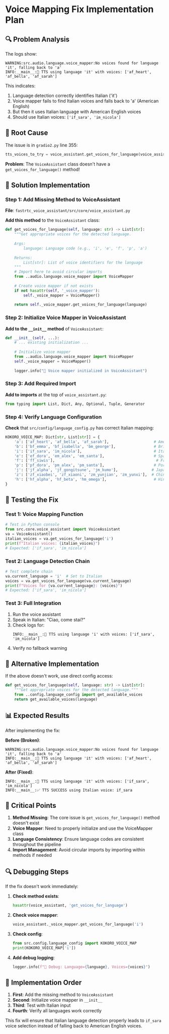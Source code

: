 # Voice Mapping Fix Implementation Plan

## 🔍 Problem Analysis

The logs show:
```
WARNING:src.audio.language.voice_mapper:No voices found for language 'it', falling back to 'a'        
INFO:__main__:🎤 TTS using language 'it' with voices: ['af_heart', 'af_bella', 'af_sarah']
```

This indicates:
1. Language detection correctly identifies Italian ('it')
2. Voice mapper fails to find Italian voices and falls back to 'a' (American English)
3. But then it uses Italian language with American English voices
4. Should use Italian voices: `['if_sara', 'im_nicola']`

## 🎯 Root Cause

The issue is in `gradio2.py` line 355:
```python
tts_voices_to_try = voice_assistant.get_voices_for_language(voice_assistant.current_language)
```

**Problem**: The `VoiceAssistant` class doesn't have a `get_voices_for_language()` method!

## 🔧 Solution Implementation

### Step 1: Add Missing Method to VoiceAssistant

**File**: `fastrtc_voice_assistant/src/core/voice_assistant.py`

**Add this method** to the `VoiceAssistant` class:

```python
def get_voices_for_language(self, language: str) -> List[str]:
    """Get appropriate voices for the detected language.
    
    Args:
        language: Language code (e.g., 'i', 'e', 'f', 'p', 'a')
        
    Returns:
        List[str]: List of voice identifiers for the language
    """
    # Import here to avoid circular imports
    from ..audio.language.voice_mapper import VoiceMapper
    
    # Create voice mapper if not exists
    if not hasattr(self, '_voice_mapper'):
        self._voice_mapper = VoiceMapper()
    
    return self._voice_mapper.get_voices_for_language(language)
```

### Step 2: Initialize Voice Mapper in VoiceAssistant

**Add to the `__init__` method** of `VoiceAssistant`:

```python
def __init__(self, ...):
    # ... existing initialization ...
    
    # Initialize voice mapper
    from ..audio.language.voice_mapper import VoiceMapper
    self._voice_mapper = VoiceMapper()
    
    logger.info("🎤 Voice mapper initialized in VoiceAssistant")
```

### Step 3: Add Required Import

**Add to imports** at the top of `voice_assistant.py`:

```python
from typing import List, Dict, Any, Optional, Tuple, Generator
```

### Step 4: Verify Language Configuration

**Check** that `src/config/language_config.py` has correct Italian mapping:

```python
KOKORO_VOICE_MAP: Dict[str, List[str]] = {
    'a': ['af_heart', 'af_bella', 'af_sarah'],                    # American English
    'b': ['bf_emma', 'bf_isabella', 'bm_george'],                 # British English  
    'i': ['if_sara', 'im_nicola'],                                # Italian ✅
    'e': ['ef_dora', 'em_alex', 'em_santa'],                      # Spanish
    'f': ['ff_siwis'],                                             # French
    'p': ['pf_dora', 'pm_alex', 'pm_santa'],                      # Portuguese
    'j': ['jf_alpha', 'jf_gongitsune', 'jm_kumo'],               # Japanese
    'z': ['zf_xiaobei', 'zf_xiaoni', 'zm_yunjian', 'zm_yunxi'],  # Chinese
    'h': ['hf_alpha', 'hf_beta', 'hm_omega'],                     # Hindi
}
```

## 🧪 Testing the Fix

### Test 1: Voice Mapping Function
```python
# Test in Python console
from src.core.voice_assistant import VoiceAssistant
va = VoiceAssistant()
italian_voices = va.get_voices_for_language('i')
print(f"Italian voices: {italian_voices}")
# Expected: ['if_sara', 'im_nicola']
```

### Test 2: Language Detection Chain
```python
# Test complete chain
va.current_language = 'i'  # Set to Italian
voices = va.get_voices_for_language(va.current_language)
print(f"Voices for {va.current_language}: {voices}")
# Expected: ['if_sara', 'im_nicola']
```

### Test 3: Full Integration
1. Run the voice assistant
2. Speak in Italian: "Ciao, come stai?"
3. Check logs for:
   ```
   INFO:__main__:🎤 TTS using language 'i' with voices: ['if_sara', 'im_nicola']
   ```
4. Verify no fallback warning

## 🔄 Alternative Implementation

If the above doesn't work, use direct config access:

```python
def get_voices_for_language(self, language: str) -> List[str]:
    """Get appropriate voices for the detected language."""
    from ..config.language_config import get_available_voices
    return get_available_voices(language)
```

## 📊 Expected Results

After implementing the fix:

**Before (Broken)**:
```
WARNING:src.audio.language.voice_mapper:No voices found for language 'it', falling back to 'a'        
INFO:__main__:🎤 TTS using language 'it' with voices: ['af_heart', 'af_bella', 'af_sarah']
```

**After (Fixed)**:
```
INFO:__main__:🎤 TTS using language 'it' with voices: ['if_sara', 'im_nicola']
INFO:__main__:✅ TTS SUCCESS using Italian voice: if_sara
```

## 🚨 Critical Points

1. **Method Missing**: The core issue is `get_voices_for_language()` method doesn't exist
2. **Voice Mapper**: Need to properly initialize and use the VoiceMapper class
3. **Language Consistency**: Ensure language codes are consistent throughout the pipeline
4. **Import Management**: Avoid circular imports by importing within methods if needed

## 🔍 Debugging Steps

If the fix doesn't work immediately:

1. **Check method exists**:
   ```python
   hasattr(voice_assistant, 'get_voices_for_language')
   ```

2. **Check voice mapper**:
   ```python
   voice_assistant._voice_mapper.get_voices_for_language('i')
   ```

3. **Check config**:
   ```python
   from src.config.language_config import KOKORO_VOICE_MAP
   print(KOKORO_VOICE_MAP['i'])
   ```

4. **Add debug logging**:
   ```python
   logger.info(f"🔧 Debug: Language={language}, Voices={voices}")
   ```

## 📝 Implementation Order

1. **First**: Add the missing method to `VoiceAssistant`
2. **Second**: Initialize voice mapper in `__init__`
3. **Third**: Test with Italian input
4. **Fourth**: Verify all languages work correctly

This fix will ensure that Italian language detection properly leads to `if_sara` voice selection instead of falling back to American English voices.